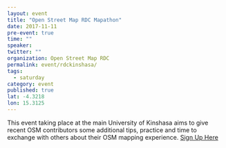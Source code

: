 ```yaml
---
layout: event
title: "Open Street Map RDC Mapathon"
date: 2017-11-11
pre-event: true
time: ""
speaker:
twitter: ""
organization: Open Street Map RDC
permalink: event/rdckinshasa/
tags:
  - saturday
category: event
published: true
lat: -4.3218
lon: 15.3125
---
```


This event taking place at the main University of Kinshasa aims to give recent OSM contributors some additional tips, practice and time to exchange with others about their OSM mapping experience.
[Sign Up Here](https://www.facebook.com/events/1738278843132648)
